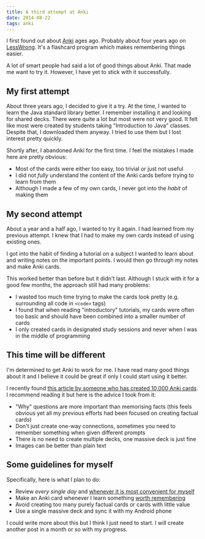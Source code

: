 ```yaml
---
title: A third attempt at Anki
date: 2014-08-22
tags: anki
---
```


I first found out about [Anki](http://ankisrs.net/) ages ago. Probably about four years ago on [LessWrong](http://wiki.lesswrong.com/wiki/Spaced_repetition). It's a flashcard program which makes remembering things easier. 

A lot of smart people had said a lot of good things about Anki. That made me want to try it. However, I have yet to stick with it successfully. 


## My first attempt

About three years ago, I decided to give it a try. At the time, I wanted to learn the Java standard library better. I remember installing it and looking for shared decks. There were quite a lot but most were not very good. It felt like most were created by students taking "Introduction to Java" classes. Despite that, I downloaded them anyway. I tried to use them but I lost interest pretty quickly.

Shortly after, I abandoned Anki for the first time. I feel the mistakes I made here are pretty obvious:

- Most of the cards were either too easy, too trivial or just not useful
- I did not *fully* understand the content of the Anki cards before trying to learn from them
- Although I made a few of my own cards, I never got into the *habit* of making them

## My second attempt

About a year and a half ago, I wanted to try it again. I had learned from my previous attempt. I knew that I had to make my own cards instead of using existing ones. 

I got into the habit of finding a tutorial on a subject I wanted to learn about and writing notes on the important points. I would then go through my notes and make Anki cards. 

This worked better than before but it didn't last. Although I stuck with it for a good few months, the approach still had many problems:

- I wasted too much time trying to make the cards look pretty (e.g. surrounding all code in `<code>` tags)
- I found that when reading "introductory" tutorials, my cards were often too basic and should have been combined into a smaller number of cards
- I only created cards in designated study sessions and never when I was in the middle of programming

## This time will be different

I'm determined to get Anki to work for me. I have read many good things about it and I believe it could be great if only I could start using it better. 

I recently found [this article by someone who has created 10,000 Anki cards](http://rs.io/2014/04/05/Anki-10000-cards-later.html). I recommend reading it but here is the advice I took from it:

- "Why" questions are more important than memorising facts (this feels obvious yet all my previous efforts had been focused on creating factual cards)
- Don't just create one-way connections, sometimes you need to remember something when given different prompts
- There is no need to create multiple decks, one massive deck is just fine
- Images can be better than plain text

## Some guidelines for myself

Specifically, here is what I plan to do:

- Review *every single day* and [whenever it is most convenient for myself](http://www.gwern.net/Spaced%20repetition#when-to-review)
- Make an Anki card whenever I learn something [worth remembering](http://www.gwern.net/Spaced%20repetition#how-much-to-add)
- Avoid creating too many purely factual cards or cards with little value
- Use a single massive deck and sync it with my Android phone

I could write more about this but I think I just need to start. I will create another post in a month or so with my progress. 
